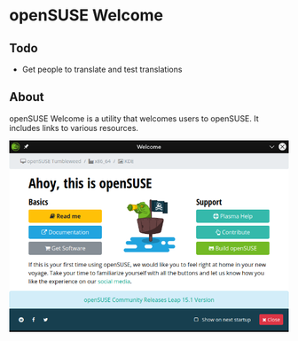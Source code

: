# openSUSE Welcome

## Todo
 - Get people to translate and test translations

## About
openSUSE Welcome is a utility that welcomes users to openSUSE. It includes links to various resources.

![Screenshot of openSUSE Welcome.](https://github.com/Appadeia/openSUSE-welcome-1/blob/master/Welcome.png)
